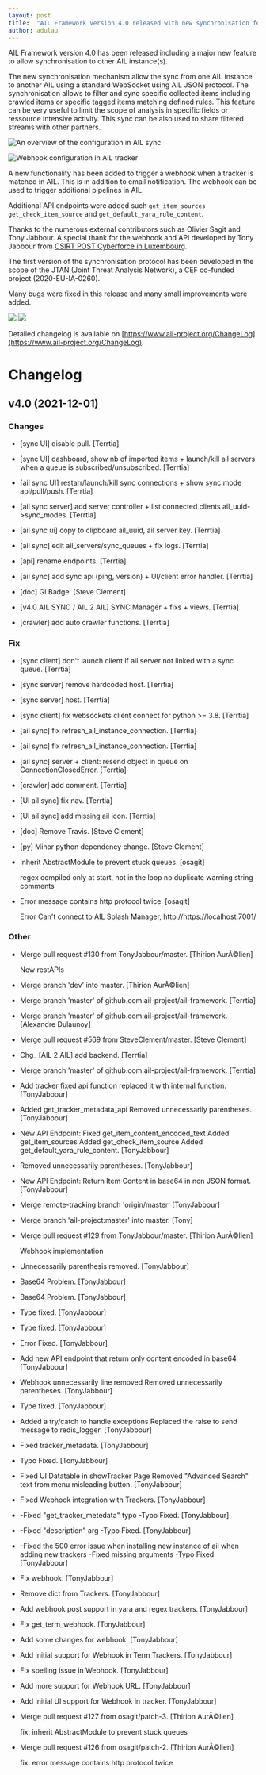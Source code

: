 ```yaml
---
layout: post
title:  "AIL Framework version 4.0 released with new synchronisation feature, tracker webhook improvement and many bugs fixed."
author: adulau
---
```


AIL Framework version 4.0 has been released including a major new feature to allow synchronisation to other AIL instance(s).

The new synchronisation mechanism allow the sync from one AIL instance to another AIL using a standard WebSocket using AIL JSON protocol. The synchronisation
allows to filter and sync specific collected items including crawled items or specific tagged items matching defined rules. This feature can be very useful
to limit the scope of analysis in specific fields or ressource intensive activity. This sync can be also used to share filtered streams with other partners.

![An overview of the configuration in AIL sync](https://www.ail-project.org/assets/img/ail-sync.png)

![Webhook configuration in AIL tracker](https://www.ail-project.org/assets/img/ail-webhook.png)

A new functionality has been added to trigger a webhook when a tracker is matched in AIL. This is in addition to email notification. The webhook can be used to trigger additional pipelines in AIL.

Additional API endpoints were added such `get_item_sources` `get_check_item_source` and `get_default_yara_rule_content`.

Thanks to the numerous external contributors such as Olivier Sagit and Tony Jabbour. A special thank for the webhook and API developed by Tony Jabbour from [CSIRT POST Cyberforce in Luxembourg](https://business.post.lu/grandes-entreprises/csirt).

The first version of the synchronisation protocol has been developed in the scope of the JTAN (Joint Threat Analysis Network), a CEF co-funded project (2020-EU-IA-0260).

Many bugs were fixed in this release and many small improvements were added.

![](https://www.ail-project.org/assets/img/ail-new.png)
![](https://www.ail-project.org/assets/img/ail-new2.png)

Detailed changelog is available on [https://www.ail-project.org/ChangeLog](https://www.ail-project.org/ChangeLog).

# Changelog

## v4.0 (2021-12-01)

### Changes

* [sync UI] disable pull. [Terrtia]

* [sync UI] dashboard, show nb of imported items + launch/kill ail servers when a queue is subscribed/unsubscribed. [Terrtia]

* [ail sync UI] restarr/launch/kill sync connections + show sync mode api/pull/push. [Terrtia]

* [ail sync server] add server controller + list connected clients ail_uuid->sync_modes. [Terrtia]

* [ail sync ui] copy to clipboard ail_uuid, ail server key. [Terrtia]

* [ail sync] edit ail_servers/sync_queues + fix logs. [Terrtia]

* [api] rename endpoints. [Terrtia]

* [ail sync] add sync api (ping, version) + UI/client error handler. [Terrtia]

* [doc] GI Badge. [Steve Clement]

* [v4.0 AIL SYNC / AIL 2 AIL] SYNC Manager + fixs + views. [Terrtia]

* [crawler] add auto crawler functions. [Terrtia]

### Fix

* [sync client] don't launch client if ail server not linked with a sync queue. [Terrtia]

* [sync server] remove hardcoded host. [Terrtia]

* [sync server] host. [Terrtia]

* [sync client] fix websockets client connect for python >= 3.8. [Terrtia]

* [ail sync] fix refresh_ail_instance_connection. [Terrtia]

* [ail sync] fix refresh_ail_instance_connection. [Terrtia]

* [ail sync] server + client: resend object in queue on ConnectionClosedError. [Terrtia]

* [crawler] add comment. [Terrtia]

* [UI ail sync] fix nav. [Terrtia]

* [UI ail sync] add missing ail icon. [Terrtia]

* [doc] Remove Travis. [Steve Clement]

* [py] Minor python dependency change. [Steve Clement]

* Inherit AbstractModule to prevent stuck queues. [osagit]

  regex compiled only at start, not in the loop
  no duplicate warning string
  comments

* Error message contains http protocol twice. [osagit]

  Error Can't connect to AIL Splash Manager, http://https://localhost:7001/

### Other

* Merge pull request #130 from TonyJabbour/master. [Thirion AurÃ©lien]

  New restAPIs

* Merge branch 'dev' into master. [Thirion AurÃ©lien]

* Merge branch 'master' of github.com:ail-project/ail-framework. [Terrtia]

* Merge branch 'master' of github.com:ail-project/ail-framework. [Alexandre Dulaunoy]

* Merge pull request #569 from SteveClement/master. [Steve Clement]

* Chg_ [AIL 2 AIL] add backend. [Terrtia]

* Merge branch 'master' of github.com:ail-project/ail-framework. [Terrtia]

* Add tracker fixed api function replaced it with internal function. [TonyJabbour]

* Added get_tracker_metadata_api Removed unnecessarily parentheses. [TonyJabbour]

* New API Endpoint: Fixed get_item_content_encoded_text Added get_item_sources Added get_check_item_source Added get_default_yara_rule_content. [TonyJabbour]

* Removed unnecessarily parentheses. [TonyJabbour]

* New API Endpoint: Return Item Content in base64 in non JSON format. [TonyJabbour]

* Merge remote-tracking branch 'origin/master' [TonyJabbour]

* Merge branch 'ail-project:master' into master. [Tony]

* Merge pull request #129 from TonyJabbour/master. [Thirion AurÃ©lien]

  Webhook implementation

* Unnecessarily parenthesis removed. [TonyJabbour]

* Base64 Problem. [TonyJabbour]

* Base64 Problem. [TonyJabbour]

* Type fixed. [TonyJabbour]

* Type fixed. [TonyJabbour]

* Error Fixed. [TonyJabbour]

* Add new API endpoint that return only content encoded in base64. [TonyJabbour]

* Webhook unnecessarily line removed Removed unnecessarily parentheses. [TonyJabbour]

* Type fixed. [TonyJabbour]

* Added a try/catch to handle exceptions Replaced the raise to send message to redis_logger. [TonyJabbour]

* Fixed tracker_metadata. [TonyJabbour]

* Typo Fixed. [TonyJabbour]

* Fixed UI Datatable in showTracker Page Removed "Advanced Search" text from menu misleading button. [TonyJabbour]

* Fixed Webhook integration with Trackers. [TonyJabbour]

* -Fixed "get_tracker_metedata" typo -Typo Fixed. [TonyJabbour]

* -Fixed "description" arg -Typo Fixed. [TonyJabbour]

* -Fixed the 500 error issue when installing new instance of ail when adding new trackers -Fixed missing arguments -Typo Fixed. [TonyJabbour]

* Fix webhook. [TonyJabbour]

* Remove dict from Trackers. [TonyJabbour]

* Add webhook post support in yara and regex trackers. [TonyJabbour]

* Fix get_term_webhook. [TonyJabbour]

* Add some changes for webhook. [TonyJabbour]

* Add initial support for Webhook in Term Trackers. [TonyJabbour]

* Fix spelling issue in Webhook. [TonyJabbour]

* Add more support for Webhook URL. [TonyJabbour]

* Add initial UI support for Webhook in tracker. [TonyJabbour]

* Merge pull request #127 from osagit/patch-3. [Thirion AurÃ©lien]

  fix: inherit AbstractModule to prevent stuck queues

* Merge pull request #126 from osagit/patch-2. [Thirion AurÃ©lien]

  fix: error message contains http protocol twice

